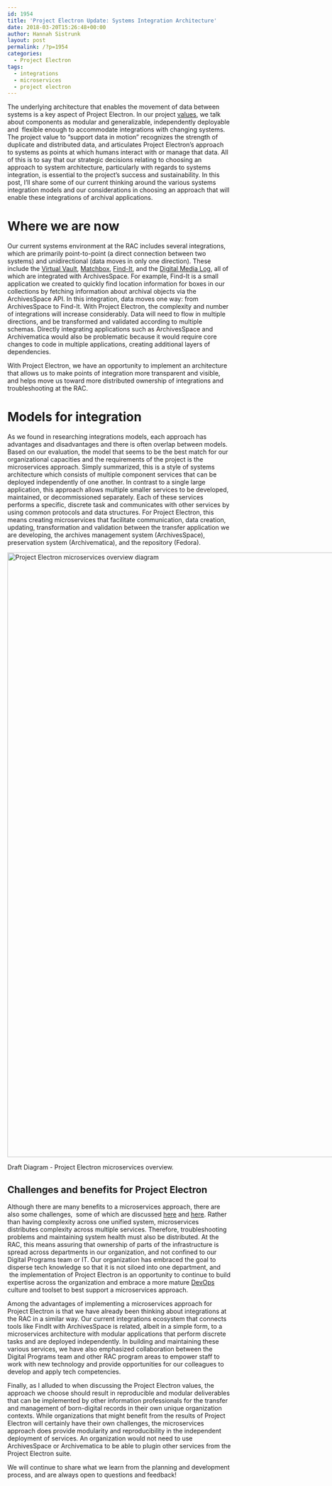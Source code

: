 ```yaml
---
id: 1954
title: 'Project Electron Update: Systems Integration Architecture'
date: 2018-03-20T15:26:48+00:00
author: Hannah Sistrunk
layout: post
permalink: /?p=1954
categories:
  - Project Electron
tags:
  - integrations
  - microservices
  - project electron
---
```

The underlying architecture that enables the movement of data between systems is a key aspect of Project Electron. In our project [values](http://projectelectron.rockarch.org/), we talk about components as modular and generalizable, independently deployable and  flexible enough to accommodate integrations with changing systems. The project value to “support data in motion” recognizes the strength of duplicate and distributed data, and articulates Project Electron’s approach to systems as points at which humans interact with or manage that data. All of this is to say that our strategic decisions relating to choosing an approach to system architecture, particularly with regards to systems integration, is essential to the project’s success and sustainability. In this post, I’ll share some of our current thinking around the various systems integration models and our considerations in choosing an approach that will enable these integrations of archival applications.<!--more-->

# Where we are now

Our current systems environment at the RAC includes several integrations, which are primarily point-to-point (a direct connection between two systems) and unidirectional (data moves in only one direction). These include the [Virtual Vault](http://blog.rockarch.org/?p=1804), [Matchbox](http://blog.rockarch.org/?p=1823), [Find-It](http://blog.rockarch.org/?p=1621), and the [Digital Media Log](http://blog.rockarch.org/?p=1650), all of which are integrated with ArchivesSpace. For example, Find-It is a small application we created to quickly find location information for boxes in our collections by fetching information about archival objects via the ArchivesSpace API. In this integration, data moves one way: from ArchivesSpace to Find-It. With Project Electron, the complexity and number of integrations will increase considerably. Data will need to flow in multiple directions, and be transformed and validated according to multiple schemas. Directly integrating applications such as ArchivesSpace and Archivematica would also be problematic because it would require core changes to code in multiple applications, creating additional layers of dependencies.

With Project Electron, we have an opportunity to implement an architecture that allows us to make points of integration more transparent and visible, and helps move us toward more distributed ownership of integrations and troubleshooting at the RAC.

# Models for integration

As we found in researching integrations models, each approach has advantages and disadvantages and there is often overlap between models. Based on our evaluation, the model that seems to be the best match for our organizational capacities and the requirements of the project is the microservices approach. Simply summarized, this is a style of systems architecture which consists of multiple component services that can be deployed independently of one another. In contrast to a single large application, this approach allows multiple smaller services to be developed, maintained, or decommissioned separately. Each of these services performs a specific, discrete task and communicates with other services by using common protocols and data structures. For Project Electron, this means creating microservices that facilitate communication, data creation, updating, transformation and validation between the transfer application we are developing, the archives management system (ArchivesSpace), preservation system (Archivematica), and the repository (Fedora).

<div id="attachment_1958" style="width: 1584px" class="wp-caption alignnone">
  <a href="http://blog.rockarch.org/wp-content/uploads/2018/03/Draft-PE-service-based-architecture-overview.png"><img class="size-full wp-image-1958" src="http://blog.rockarch.org/wp-content/uploads/2018/03/Draft-PE-service-based-architecture-overview.png" alt="Project Electron microservices overview diagram" width="1574" height="1360" srcset="http://blog.rockarch.org/wp-content/uploads/2018/03/Draft-PE-service-based-architecture-overview.png 1574w, http://blog.rockarch.org/wp-content/uploads/2018/03/Draft-PE-service-based-architecture-overview-300x259.png 300w, http://blog.rockarch.org/wp-content/uploads/2018/03/Draft-PE-service-based-architecture-overview-768x664.png 768w, http://blog.rockarch.org/wp-content/uploads/2018/03/Draft-PE-service-based-architecture-overview-1024x885.png 1024w, http://blog.rockarch.org/wp-content/uploads/2018/03/Draft-PE-service-based-architecture-overview-347x300.png 347w" sizes="(max-width: 1574px) 100vw, 1574px" /></a>

  <p class="wp-caption-text">
    Draft Diagram - Project Electron microservices overview.
  </p>
</div>

## Challenges and benefits for Project Electron

Although there are many benefits to a microservices approach, there are also some challenges,  some of which are discussed [here](http://basho.com/posts/technical/microservices-please-dont/) and [here](https://martinfowler.com/articles/microservice-trade-offs.html). Rather than having complexity across one unified system, microservices distributes complexity across multiple services. Therefore, troubleshooting problems and maintaining system health must also be distributed. At the RAC, this means assuring that ownership of parts of the infrastructure is spread across departments in our organization, and not confined to our Digital Programs team or IT. Our organization has embraced the goal to disperse tech knowledge so that it is not siloed into one department, and  the implementation of Project Electron is an opportunity to continue to build expertise across the organization and embrace a more mature [DevOps](https://en.wikipedia.org/wiki/DevOps) culture and toolset to best support a microservices approach.

Among the advantages of implementing a microservices approach for Project Electron is that we have already been thinking about integrations at the RAC in a similar way. Our current integrations ecosystem that connects tools like FindIt with ArchivesSpace is related, albeit in a simple form, to a microservices architecture with modular applications that perform discrete tasks and are deployed independently. In building and maintaining these various services, we have also emphasized collaboration between the Digital Programs team and other RAC program areas to empower staff to work with new technology and provide opportunities for our colleagues to develop and apply tech competencies.    

Finally, as I alluded to when discussing the Project Electron values, the approach we choose should result in reproducible and modular deliverables that can be implemented by other information professionals for the transfer and management of born-digital records in their own unique organization contexts. While organizations that might benefit from the results of Project Electron will certainly have their own challenges, the microservices approach does provide modularity and reproducibility in the independent deployment of services. An organization would not need to use ArchivesSpace or Archivematica to be able to plugin other services from the Project Electron suite.

We will continue to share what we learn from the planning and development process, and are always open to questions and feedback!
